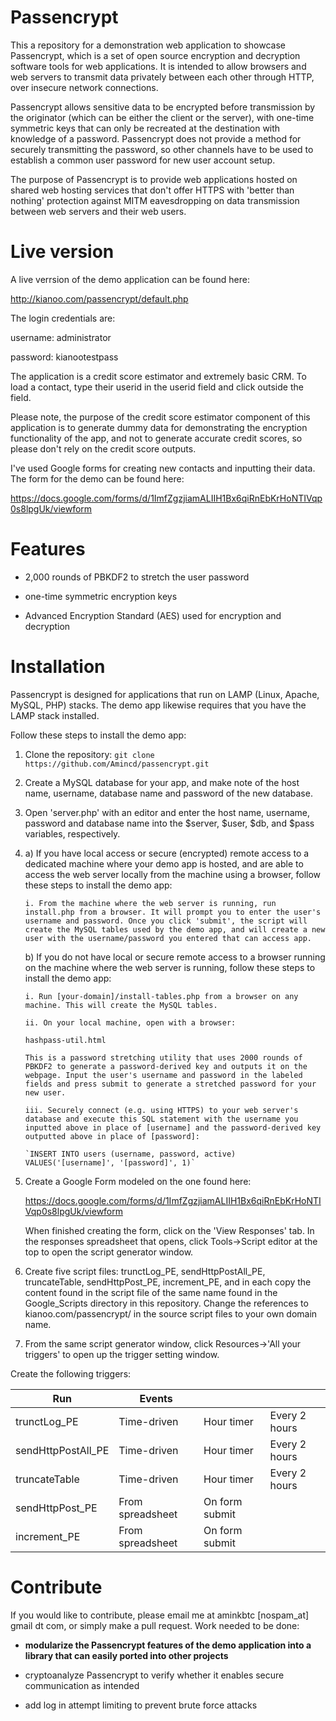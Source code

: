 # Passencrypt

This a repository for a demonstration web application to showcase Passencrypt, which is a set of open source encryption and decryption software tools for web applications. It is intended to allow browsers and web servers to transmit data privately between each other through HTTP, over insecure network connections.

Passencrypt allows sensitive data to be encrypted before transmission by the originator (which can be either the client or the server), with one-time symmetric keys that can only be recreated at the destination with knowledge of a password. Passencrypt does not provide a method for securely transmitting the password, so other channels have to be used to establish a common user password for new user account setup.

The purpose of Passencrypt is to provide web applications hosted on shared web hosting services that don't offer HTTPS with 'better than nothing' protection against MITM eavesdropping on data transmission between web servers and their web users.

# Live version 

A live verrsion of the demo application can be found here:

http://kianoo.com/passencrypt/default.php

The login credentials are:

username: administrator

password: kianootestpass

The application is a credit score estimator and extremely basic CRM. To load a contact, type their userid in the userid field and click outside the field.

Please note, the purpose of the credit score estimator component of this application is to generate dummy data for demonstrating the encryption functionality of the app, and not to generate accurate credit scores, so please don't rely on the credit score outputs.

I've used Google forms for creating new contacts and inputting their data. The form for the demo can be found here:

https://docs.google.com/forms/d/1ImfZgzjiamALIIH1Bx6qiRnEbKrHoNTIVqp0s8lpgUk/viewform

# Features

* 2,000 rounds of PBKDF2 to stretch the user password

* one-time symmetric encryption keys

* Advanced Encryption Standard (AES) used for encryption and decryption

# Installation

Passencrypt is designed for applications that run on LAMP (Linux, Apache, MySQL, PHP) stacks. The demo app likewise requires that you have the LAMP stack installed.

Follow these steps to install the demo app:

1. Clone the repository: `git clone https://github.com/Amincd/passencrypt.git`

2. Create a MySQL database for your app, and make note of the host name, username, database name and password of the new database.

3. Open 'server.php' with an editor and enter the host name, username, password and database name into the $server, $user, $db, and $pass variables, respectively.

4. 	a) If you have local access or secure (encrypted) remote access to a dedicated machine where your demo app is hosted, and are able to access the web server locally from the machine using a browser, follow these steps to install the demo app:

		i. From the machine where the web server is running, run install.php from a browser. It will prompt you to enter the user's username and password. Once you click 'submit', the script will create the MySQL tables used by the demo app, and will create a new user with the username/password you entered that can access app.

	b) If you do not have local or secure remote access to a browser running on the machine where the web server is running, follow these steps to install the demo app:

		i. Run [your-domain]/install-tables.php from a browser on any machine. This will create the MySQL tables. 

		ii. On your local machine, open with a browser:

		hashpass-util.html

		This is a password stretching utility that uses 2000 rounds of PBKDF2 to generate a password-derived key and outputs it on the webpage. Input the user's username and password in the labeled fields and press submit to generate a stretched password for your new user. 

		iii. Securely connect (e.g. using HTTPS) to your web server's database and execute this SQL statement with the username you inputted above in place of [username] and the password-derived key outputted above in place of [password]:

		`INSERT INTO users (username, password, active) VALUES('[username]', '[password]', 1)`

5. Create a Google Form modeled on the one found here: 

	https://docs.google.com/forms/d/1ImfZgzjiamALIIH1Bx6qiRnEbKrHoNTIVqp0s8lpgUk/viewform

	When finished creating the form, click on the 'View Responses' tab. In the responses spreadsheet that opens, click Tools->Script editor at the top to open the script generator window. 

6. Create five script files: trunctLog_PE, sendHttpPostAll_PE, truncateTable, sendHttpPost_PE, increment_PE, and in each copy the content found in the script file of the same name found in the Google_Scripts directory in this repository. Change the references to kianoo.com/passencrypt/ in the source script files to your own domain name.

7. From the same script generator window, click Resources->'All your triggers' to open up the trigger setting window. 

Create the following triggers:

Run                   |	Events                |                |              |
----------------------|-----------------------|----------------|--------------| 
trunctLog_PE	      |	Time-driven	      |	Hour timer     | Every 2 hours|
sendHttpPostAll_PE    |	Time-driven	      |	Hour timer     | Every 2 hours|
truncateTable	      |	Time-driven	      |	Hour timer     | Every 2 hours|
sendHttpPost_PE	      |	From spreadsheet      |	On form submit |              |
increment_PE	      |	From spreadsheet      |	On form submit |              |	

# Contribute

If you would like to contribute, please email me at aminkbtc [nospam_at] gmail dt com, or simply make a pull request. Work needed to be done:

* **modularize the Passencrypt features of the demo application into a library that can easily ported into other projects**

* cryptoanalyze Passencrypt to verify whether it enables secure communication as intended

* add log in attempt limiting to prevent brute force attacks




